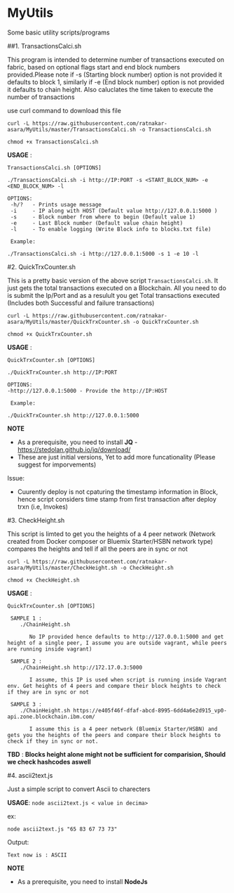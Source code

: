 # MyUtils

Some basic utility scripts/programs

##1. TransactionsCalci.sh

This program is intended to determine number of transactions executed on fabric, based on optional flags start and end block numbers provided.Please note if -s (Starting block number) option is not provided it defaults to block 1, similarly if -e (End block number) option is not provided it defaults to chain height. Also caluclates the time taken to execute the number of transactions

use curl command to download this file

```
curl -L https://raw.githubusercontent.com/ratnakar-asara/MyUtils/master/TransactionsCalci.sh -o TransactionsCalci.sh

chmod +x TransactionsCalci.sh
```

__USAGE__ :
```
TransactionsCalci.sh [OPTIONS]

./TransactionsCalci.sh -i http://IP:PORT -s <START_BLOCK_NUM> -e <END_BLOCK_NUM> -l

OPTIONS:
 -h/?   - Prints usage message
 -i	    - IP along with HOST (Default value http://127.0.0.1:5000 )
 -s 	- Block number from where to begin (Default value 1)
 -e 	- Last Block number (Default value chain height)
 -l 	- To enable logging (Write Block info to blocks.txt file)
 
 Example: 

./TransactionsCalci.sh -i http://127.0.0.1:5000 -s 1 -e 10 -l

```

#2. QuickTrxCounter.sh

This is a pretty basic version of the above script `TransactionsCalci.sh`.
It just gets the total transactions executed on a Blockchain.
All you need to do is submit the Ip/Port and as a resulult you get Total transactions executed
(Includes both Successful and failure transactions)

```
curl -L https://raw.githubusercontent.com/ratnakar-asara/MyUtils/master/QuickTrxCounter.sh -o QuickTrxCounter.sh

chmod +x QuickTrxCounter.sh
```

__USAGE__ :
```
QuickTrxCounter.sh [OPTIONS]

./QuickTrxCounter.sh http://IP:PORT

OPTIONS:
-http://127.0.0.1:5000 - Provide the http://IP:HOST

 Example: 

./QuickTrxCounter.sh http://127.0.0.1:5000

```

**NOTE**
- As a prerequisite, you need to install **JQ** - https://stedolan.github.io/jq/download/
- These are just initial versions, Yet to add more funcationality (Please suggest for imporvements)

Issue: 
- Cuurently deploy is not cpaturing the timestamp information in Block, hence script considers time stamp from first transaction after deploy trxn (i.e, Invokes)

#3. CheckHeight.sh

This script is limted to get you the heights of a 4 peer network (Network created from Docker composer or Bluemix Starter/HSBN network type)
compares the heights and tell if all the peers are in sync or not
```
curl -L https://raw.githubusercontent.com/ratnakar-asara/MyUtils/master/CheckHeight.sh -o CheckHeight.sh

chmod +x CheckHeight.sh
```

__USAGE__ :
```
QuickTrxCounter.sh [OPTIONS]

 SAMPLE 1 :
	./ChainHeight.sh

       No IP provided hence defaults to http://127.0.0.1:5000 and get height of a single peer, I assume you are outside vagrant, while peers are running inside vagrant)

 SAMPLE 2 :
	./ChainHeight.sh http://172.17.0.3:5000

       I assume, this IP is used when script is running inside Vagrant env. Get heights of 4 peers and compare their block heights to check if they are in sync or not

 SAMPLE 3 :
	./ChainHeight.sh https://e405f46f-dfaf-abcd-8995-6dd4a6e2d915_vp0-api.zone.blockchain.ibm.com/

       I assume this is a 4 peer network (Bluemix Starter/HSBN) and gets you the heights of the peers and compare their block heights to check if they in sync or not.

```

 **TBD** : __Blocks height alone might not be sufficient for comparision, Should we check hashcodes aswell__

#4. ascii2text.js

Just a simple script to convert Ascii to charecters

**USAGE**: `node ascii2text.js < value in decima>`

ex:

`node ascii2text.js "65 83 67 73 73"`

Output:

`Text now is : ASCII`

**NOTE**
- As a prerequisite, you need to install **NodeJs**
